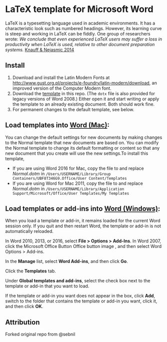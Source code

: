 # LaTeX template for Microsoft Word

LaTeX is a typesetting language used in academic environments. It has a characteristic look such as numbered headings. However, its learning curve is steep and working in LaTeX can be fiddly. One group of researchers wrote: _We conclude that even experienced LaTeX users may suffer a loss in productivity when LaTeX is used, relative to other document preparation systems._ [Knauff & Nejasmic 2014](https://journals.plos.org/plosone/article?id=10.1371/journal.pone.0115069)

## Install
1. Download and install the Latin Modern Fonts at http://www.gust.org.pl/projects/e-foundry/latin-modern/download, an improved version of the Computer Modern font.
2. Download the [template](https://github.com/statzhero/LaTeX-Word-template/blob/master/Normal.dotm?raw=true) in this repo. (The `dotx` file is also provided for legacy versions of Word 2008.) Either open it and start writing or apply the template to an already existing document. Both should work fine.
3. For permanent changes to the default template, see below.


## Load templates into [Word (Mac)](https://support.office.com/en-us/article/Change-the-default-settings-for-new-documents-430B4132-E129-46E4-97D2-19C326352C7F):
You can change the default settings for new documents by making changes to the Normal template that new documents are based on. You can modify the Normal template to change its default formatting or content so that any new document that you create will use the new settings.To install this template,

- If you are using Word 2016 for Mac, copy the file to and replace _Normal.dotm_ in `/Users/USERNAME/Library/Group Containers/UBF8T346G9.Office/User Content/Templates`
- If you are using Word for Mac 2011, copy the file to and replace _Normal.dotm_ in `/Users/USERNAME/Library/Application Support/Microsoft/Office/User Templates/My Templates`


## Load templates or add-ins into [Word (Windows)](https://support.office.com/en-us/article/Load-or-unload-a-template-or-add-in-program-2479FE53-F849-4394-88BB-2A6E2A39479D):
When you load a template or add-in, it remains loaded for the current Word session only. If you quit and then restart Word, the template or add-in is not automatically reloaded.

In Word 2010, 2013, or 2016, select **File > Options > Add-Ins**.
In Word 2007, click the Microsoft Office Button Office button image , and then select Word Options > Add-ins.

In the **Manage** list, select **Word Add-ins**, and then click **Go**.

Click the **Templates** tab.

Under **Global templates and add-ins**, select the check box next to the template or add-in that you want to load.

If the template or add-in you want does not appear in the box, click **Add**, switch to the folder that contains the template or add-in you want, click it, and then click **OK**.

## Attribution
Forked original repo from @sebnil
